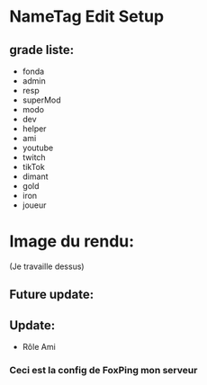 # NameTag Edit Setup

## grade liste: 
- fonda
- admin
- resp
- superMod
- modo
- dev
- helper
- ami
- youtube
- twitch
- tikTok
- dimant
- gold
- iron
- joueur
#
  # Image du rendu:
  (Je travaille dessus)


## Future update:


## Update:
- Rôle Ami


### Ceci est la config de FoxPing mon serveur
